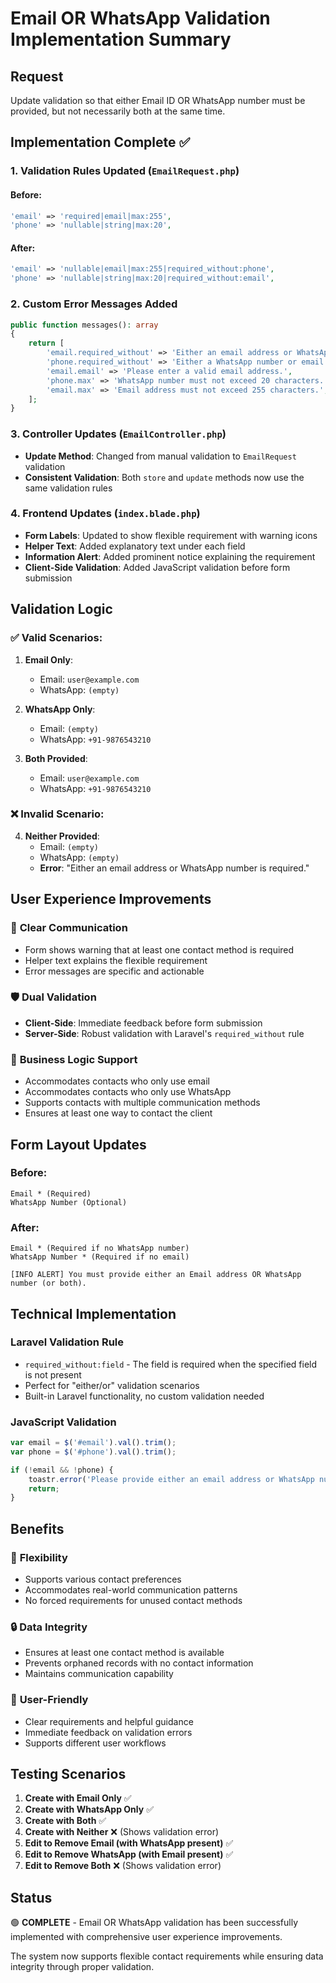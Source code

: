 # Email OR WhatsApp Validation Implementation Summary

## Request
Update validation so that either Email ID OR WhatsApp number must be provided, but not necessarily both at the same time.

## Implementation Complete ✅

### 1. Validation Rules Updated (`EmailRequest.php`)

#### Before:
```php
'email' => 'required|email|max:255',
'phone' => 'nullable|string|max:20',
```

#### After:
```php
'email' => 'nullable|email|max:255|required_without:phone',
'phone' => 'nullable|string|max:20|required_without:email',
```

### 2. Custom Error Messages Added
```php
public function messages(): array
{
    return [
        'email.required_without' => 'Either an email address or WhatsApp number is required.',
        'phone.required_without' => 'Either a WhatsApp number or email address is required.',
        'email.email' => 'Please enter a valid email address.',
        'phone.max' => 'WhatsApp number must not exceed 20 characters.',
        'email.max' => 'Email address must not exceed 255 characters.',
    ];
}
```

### 3. Controller Updates (`EmailController.php`)
- **Update Method**: Changed from manual validation to `EmailRequest` validation
- **Consistent Validation**: Both `store` and `update` methods now use the same validation rules

### 4. Frontend Updates (`index.blade.php`)
- **Form Labels**: Updated to show flexible requirement with warning icons
- **Helper Text**: Added explanatory text under each field
- **Information Alert**: Added prominent notice explaining the requirement
- **Client-Side Validation**: Added JavaScript validation before form submission

## Validation Logic

### ✅ **Valid Scenarios:**
1. **Email Only**: 
   - Email: `user@example.com`
   - WhatsApp: `(empty)`
   
2. **WhatsApp Only**:
   - Email: `(empty)`
   - WhatsApp: `+91-9876543210`
   
3. **Both Provided**:
   - Email: `user@example.com`
   - WhatsApp: `+91-9876543210`

### ❌ **Invalid Scenario:**
4. **Neither Provided**:
   - Email: `(empty)`
   - WhatsApp: `(empty)`
   - **Error**: "Either an email address or WhatsApp number is required."

## User Experience Improvements

### 🎯 **Clear Communication**
- Form shows warning that at least one contact method is required
- Helper text explains the flexible requirement
- Error messages are specific and actionable

### 🛡️ **Dual Validation**
- **Client-Side**: Immediate feedback before form submission
- **Server-Side**: Robust validation with Laravel's `required_without` rule

### 📱 **Business Logic Support**
- Accommodates contacts who only use email
- Accommodates contacts who only use WhatsApp
- Supports contacts with multiple communication methods
- Ensures at least one way to contact the client

## Form Layout Updates

### Before:
```
Email * (Required)
WhatsApp Number (Optional)
```

### After:
```
Email * (Required if no WhatsApp number)
WhatsApp Number * (Required if no email)

[INFO ALERT] You must provide either an Email address OR WhatsApp number (or both).
```

## Technical Implementation

### Laravel Validation Rule
- `required_without:field` - The field is required when the specified field is not present
- Perfect for "either/or" validation scenarios
- Built-in Laravel functionality, no custom validation needed

### JavaScript Validation
```javascript
var email = $('#email').val().trim();
var phone = $('#phone').val().trim();

if (!email && !phone) {
    toastr.error('Please provide either an email address or WhatsApp number.');
    return;
}
```

## Benefits

### 🎯 **Flexibility**
- Supports various contact preferences
- Accommodates real-world communication patterns
- No forced requirements for unused contact methods

### 🔒 **Data Integrity**
- Ensures at least one contact method is available
- Prevents orphaned records with no contact information
- Maintains communication capability

### 👥 **User-Friendly**
- Clear requirements and helpful guidance
- Immediate feedback on validation errors
- Supports different user workflows

## Testing Scenarios

1. **Create with Email Only** ✅
2. **Create with WhatsApp Only** ✅  
3. **Create with Both** ✅
4. **Create with Neither** ❌ (Shows validation error)
5. **Edit to Remove Email (with WhatsApp present)** ✅
6. **Edit to Remove WhatsApp (with Email present)** ✅
7. **Edit to Remove Both** ❌ (Shows validation error)

## Status
🟢 **COMPLETE** - Email OR WhatsApp validation has been successfully implemented with comprehensive user experience improvements.

The system now supports flexible contact requirements while ensuring data integrity through proper validation.
